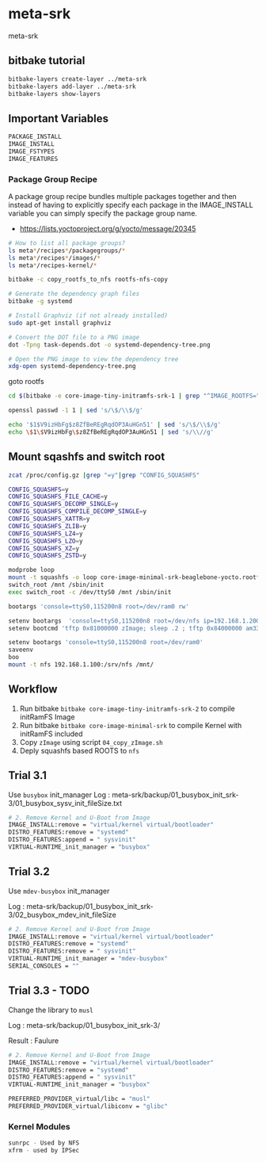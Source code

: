 # meta-srk

meta-srk

## bitbake tutorial

```bash
bitbake-layers create-layer ../meta-srk
bitbake-layers add-layer ../meta-srk
bitbake-layers show-layers
```

## Important Variables

```bash
PACKAGE_INSTALL
IMAGE_INSTALL
IMAGE_FSTYPES
IMAGE_FEATURES
```

### Package Group Recipe

A package group recipe bundles multiple packages together and then instead of having to explicitly specify each package in the IMAGE_INSTALL variable you can simply specify the package group name.

* https://lists.yoctoproject.org/g/yocto/message/20345

```bash
# How to list all package groups?
ls meta*/recipes*/packagegroups/*
ls meta*/recipes*/images/*
ls meta*/recipes-kernel/*
```

```bash
bitbake -c copy_rootfs_to_nfs rootfs-nfs-copy 
```

```bash
# Generate the dependency graph files
bitbake -g systemd

# Install Graphviz (if not already installed)
sudo apt-get install graphviz

# Convert the DOT file to a PNG image
dot -Tpng task-depends.dot -o systemd-dependency-tree.png

# Open the PNG image to view the dependency tree
xdg-open systemd-dependency-tree.png
```

goto rootfs

```bash
cd $(bitbake -e core-image-tiny-initramfs-srk-1 | grep "^IMAGE_ROOTFS=" | cut -d'=' -f2 | tr -d '"')

openssl passwd -1 1 | sed 's/\$/\\$/g'

echo '$1$V9izHbFg$z8ZfBeREgRqdOP3AuHGn51' | sed 's/\$/\\$/g'
echo \$1\$V9izHbFg\$z8ZfBeREgRqdOP3AuHGn51 | sed 's/\\//g'
```

## Mount sqashfs and switch root

```bash
zcat /proc/config.gz |grep "=y"|grep "CONFIG_SQUASHFS"

CONFIG_SQUASHFS=y
CONFIG_SQUASHFS_FILE_CACHE=y
CONFIG_SQUASHFS_DECOMP_SINGLE=y
CONFIG_SQUASHFS_COMPILE_DECOMP_SINGLE=y
CONFIG_SQUASHFS_XATTR=y
CONFIG_SQUASHFS_ZLIB=y
CONFIG_SQUASHFS_LZ4=y
CONFIG_SQUASHFS_LZO=y
CONFIG_SQUASHFS_XZ=y
CONFIG_SQUASHFS_ZSTD=y

modprobe loop
mount -t squashfs -o loop core-image-minimal-srk-beaglebone-yocto.rootfs.squashfs /mnt/
switch_root /mnt /sbin/init
exec switch_root -c /dev/ttyS0 /mnt /sbin/init
```

```bash
bootargs 'console=ttyS0,115200n8 root=/dev/ram0 rw'

setenv bootargs  'console=ttyS0,115200n8 root=/dev/nfs ip=192.168.1.200 nfsroot=192.168.1.100:/srv/nfs,nfsvers=3,tcp rw'
setenv bootcmd 'tftp 0x81000000 zImage; sleep .2 ; tftp 0x84000000 am335x-boneblack.dtb; sleep .2 ; bootz 0x81000000 - 0x84000000'

setenv bootargs 'console=ttyS0,115200n8 root=/dev/ram0'
saveenv
boo
mount -t nfs 192.168.1.100:/srv/nfs /mnt/

```

## Workflow

1. Run bitbake `bitbake core-image-tiny-initramfs-srk-2` to compile initRamFS Image
2. Run bitbake `bitbake core-image-minimal-srk` to compile Kernel with initRamFS included
3. Copy `zImage` using script `04_copy_zImage.sh`
4. Deply squashfs based ROOTS to `nfs`

## Trial 3.1

Use `busybox` init_manager
Log : meta-srk/backup/01_busybox_init_srk-3/01_busybox_sysv_init_fileSize.txt

```bash
# 2. Remove Kernel and U-Boot from Image
IMAGE_INSTALL:remove = "virtual/kernel virtual/bootloader"
DISTRO_FEATURES:remove = "systemd"
DISTRO_FEATURES:append = " sysvinit"
VIRTUAL-RUNTIME_init_manager = "busybox"
```

## Trial 3.2

Use `mdev-busybox` init_manager

Log : meta-srk/backup/01_busybox_init_srk-3/02_busybox_mdev_init_fileSize

```bash
# 2. Remove Kernel and U-Boot from Image
IMAGE_INSTALL:remove = "virtual/kernel virtual/bootloader"
DISTRO_FEATURES:remove = "systemd"
DISTRO_FEATURES:remove = " sysvinit"
VIRTUAL-RUNTIME_init_manager = "mdev-busybox"
SERIAL_CONSOLES = ""
```

## Trial 3.3 - TODO

Change the library to `musl`

Log : meta-srk/backup/01_busybox_init_srk-3/

Result : Faulure

```bash
# 2. Remove Kernel and U-Boot from Image
IMAGE_INSTALL:remove = "virtual/kernel virtual/bootloader"
DISTRO_FEATURES:remove = "systemd"
DISTRO_FEATURES:append = " sysvinit"
VIRTUAL-RUNTIME_init_manager = "busybox"

PREFERRED_PROVIDER_virtual/libc = "musl"
PREFERRED_PROVIDER_virtual/libiconv = "glibc"

```

### Kernel Modules

```bash
sunrpc - Used by NFS
xfrm - used by IPSec
```